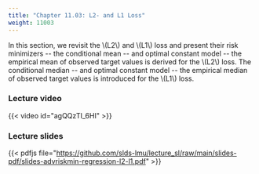 ```yaml
---
title: "Chapter 11.03: L2- and L1 Loss"
weight: 11003
---
```

In this section, we revisit the \\(L2\\) and  \\(L1\\)  loss and present their risk minimizers --  the conditional mean -- and optimal constant model -- the empirical mean of observed target values is derived for the \\(L2\\) loss. The conditional median -- and optimal constant model -- the empirical median of observed target values is introduced for the \\(L1\\) loss.

<!--more-->

### Lecture video

{{< video id="agQQzTI_6HI" >}}

### Lecture slides

{{< pdfjs file="https://github.com/slds-lmu/lecture_sl/raw/main/slides-pdf/slides-advriskmin-regression-l2-l1.pdf" >}}
